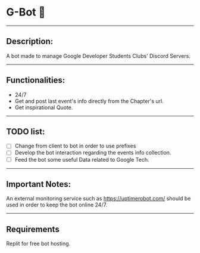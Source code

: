 # G-Bot 🤖
_________________________________________________________________________________________

## Description:

A bot made to manage Google Developer Students Clubs' Discord Servers.
_________________________________________________________________________________________

## Functionalities:

- 24/7
- Get and post last event's info directly from the Chapter's url.
- Get inspirational Quote.
_________________________________________________________________________________________

## TODO list:

- [ ] Change from client to bot in order to use prefixes
- [ ] Develop the bot interaction regarding the events info collection.
- [ ] Feed the bot some useful Data related to Google Tech.

_________________________________________________________________________________________

## Important Notes:

An external monitoring service such as https://uptimerobot.com/ should be used in order to keep the bot online 24/7.
_________________________________________________________________________________________

## Requirements

Replit for free bot hosting.
